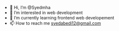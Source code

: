 - 👋 Hi, I’m @Syedmha
- 👀 I’m interested in web development
- 🌱 I’m currently learning frontend web developement
- 📫 How to reach me syedabedi12@gmail.com

<!---
Syedmha/Syedmha is a ✨ special ✨ repository because its `README.md` (this file) appears on your GitHub profile.
You can click the Preview link to take a look at your changes.
--->
